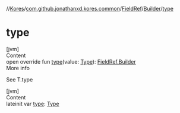 //[Kores](../../../index.md)/[com.github.jonathanxd.kores.common](../../index.md)/[FieldRef](../index.md)/[Builder](index.md)/[type](type.md)



# type  
[jvm]  
Content  
open override fun [type](type.md)(value: [Type](https://docs.oracle.com/javase/8/docs/api/java/lang/reflect/Type.html)): [FieldRef.Builder](index.md)  
More info  


See T.type

  


[jvm]  
Content  
lateinit var [type](type.md): [Type](https://docs.oracle.com/javase/8/docs/api/java/lang/reflect/Type.html)  



